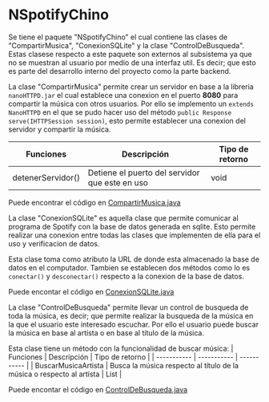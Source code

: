 # NSpotifyChino
Se tiene el paquete "NSpotifyChino" el cual contiene las clases de "CompartirMusica", "ConexionSQLite" y la clase "ControlDeBusqueda". Estas clasese respecto a este paquete son externos al subsistema ya que no se muestran al usuario por medio de una interfaz util. Es decir; que esto es parte del desarrollo interno del proyecto como la parte backend.

La clase "CompartirMusica" permite crear un servidor en base a la libreria ```nanoHTTPD.jar``` el cual establece una conexion en el puerto **8080** para compartir la música con otros usuarios.
Por ello se implemento un ```extends NanoHTTPD``` en el que se pudo hacer uso del método ```public Response serve(IHTTPSession session)```, esto permite establecer una conexion del servidor y compartir la música.

| Funciones      | Descripción | Tipo de retorno |
| ----------- | ----------- | ----------- |
| detenerServidor() | Detiene el puerto del servidor que este en uso | void |

Puede encontrar el código en [CompartirMusica.java](https://github.com/ShanderGonzalez/Spotify_Grupo5/blob/master/src/NSpotifyChino/CompartirMusica.java "CompartirMusica.java")

La clase "ConexionSQLite" es aquella clase que permite comunicar al programa de Spotify con la base de datos generada en sqlite. Esto permite realizar una conexion entre todas las clases que implementen de ella para el uso y verificacion de datos.

Esta clase toma como atributo la URL de donde esta almacenado la base de datos en el computador. Tambien se establecen dos métodos como lo es ```conectar()``` y ```desconectar()``` respecto a la conexion de la base de datos.

Puede encontar el código en [ConexionSQLite.java](https://github.com/ShanderGonzalez/Spotify_Grupo5/blob/master/src/NSpotifyChino/ConexionSQLite.java "ConexionSQLite.java")

La clase "ControlDeBusqueda" permite llevar un control de busqueda de toda la música, es decir; que permite realizar la busqueda de la música en la que el usuario este interesado escuchar. Por ello el usuario puede buscar la música en base al artísta o en base al título de la música.

Esta clase tiene un método con la funcionalidad de buscar música:
| Funciones      | Descripción | Tipo de retorno |
| ----------- | ----------- | ----------- |
| BuscarMusicaArtista | Busca la música respecto al título de la música o respecto al artísta | List |

Puede encontar el código en [ControlDeBusqueda.java](https://github.com/ShanderGonzalez/Spotify_Grupo5/blob/master/src/NSpotifyChino/ControlDeBusqueda.java "ControlDeBusqueda.java")

